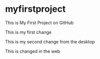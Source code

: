 # myfirstproject
This is My First Project on GitHub

This is my first change

This is my second change from the desktop

This is changed in the web 
